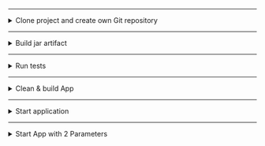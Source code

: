 </details>

******

<details>
<summary>Clone project and create own Git repository </summary>
 <br />

To work with the project for the exercises:

- Clone the project and
- create your own project/git repository from it

**steps:**

```sh
# clone repository & change into project dir
git clone git@gitlab.com:twn-devops-bootcamp/latest/04-build-tools/build-tools-exercises.git
cd build-tools-exercises

# remove remote repo reference and create your own local repository
rm -rf .git
git init 
git add .
git commit -m "initial commit"

# create git repository on Gitlab and push your newly created local repository to it
git remote add origin git@gitlab.com:{gitlab-user}/{gitlab-repo}.git
git push -u origin master

```
<img src="https://i.imgur.com/xgG4CRE.png" height="80%" width="80%" alt="Disk Sanitization Steps"/>

</details>

******

<details>
<summary> Build jar artifact </summary>
 <br />


You want to deploy the artifact to share that library with all team members. So:

- try to build the jar file
- The Build will fail, because of a compile error in a test, so you can't build the jar.

**steps**

```sh
gradle build

```

<img src="https://i.imgur.com/VRYrXIo.png" height="80%" width="80%" alt="Disk Sanitization Steps"/>

</details>

******

<details>
<summary> Run tests </summary>
 <br />


- Fix the test, by changing "true" string to true boolean.
- Run gradle test to execute only the tests and check the fix.

**steps:**
```sh
# locate AppTest.java file in src/test/java folder, line 22 & fix test
boolean result = myApp.getCondition(true); 

# run tests
gradle test

```

<img src="https://i.imgur.com/CEWz661.png" height="80%" width="80%" alt="Disk Sanitization Steps"/>

</details>

******

<details>
<summary> Clean & build App </summary>
 <br />

You fixed the test. Now:

- clean the build folder with gradle clean and
- try to build jar file again.

**steps:**
```sh
gradle clean 
gradle build

```

<img src="https://i.imgur.com/OOrao5m.png" height="80%" width="80%" alt="Disk Sanitization Steps"/>

<img src="https://i.imgur.com/HbmMTKV.png" height="80%" width="80%" alt="Disk Sanitization Steps"/>


</details>

******

<details>
<summary> Start application </summary>
 <br />

Start the jar file to test that the application runs successfully as a jar file

- Start app with /build/libs java -jar app-1.0.jar
- NOTE: replace "app-1.0.jar" with the name of YOUR jar file.


**steps:**
```sh
java -jar bootcamp-java-project-1.0-SNAPSHOT.jar

```

<img src="https://i.imgur.com/GPhhxhy.png" height="80%" width="80%" alt="Disk Sanitization Steps"/>

</details>

******

<details>
<summary> Start App with 2 Parameters </summary>
 <br />

Now you want to add parameters to your application, so you and other users can pass different values on startup.

- Add parameter input to the Java code (see code snippet below, which you can copy)
- Rebuild the jar file
- Execute the jar file again with 2 params


**steps:**
```sh
# add parameter input to the Java code, in Application.java, on line 16
Logger log = LoggerFactory.getLogger(Application.class); 
try { 
    String one = args[0]; 
    String two = args[1]; 
    log.info("Application will start with the parameters {} and {}", one, two); 
} catch (Exception e) { 
    log.info("No parameters provided"); 
}

# rebuild the jar file 
gradle build

# run application with ANY 2 parameters
java -jar bootcamp-java-project-1.0-SNAPSHOT.jar myname mylastname

```

<img src="https://i.imgur.com/XMLcAWa.png" height="80%" width="80%" alt="Disk Sanitization Steps"/>


</details>




